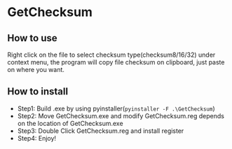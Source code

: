 # GetChecksum

## How to use
Right click on the file to select checksum type(checksum8/16/32) under context menu, the program will copy file checksum on clipboard, just paste on where you want.
## How to install
* Step1: Build .exe by using pyinstaller(`pyinstaller -F .\GetChecksum`)
* Step2: Move GetChecksum.exe and modify GetChecksum.reg depends on the location of GetChecksum.exe
* Step3: Double Click GetChecksum.reg and install register
* Step4: Enjoy!